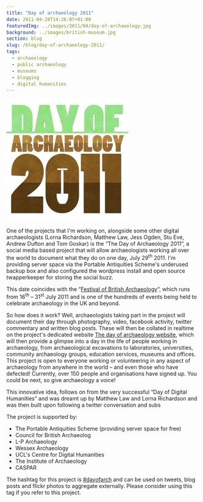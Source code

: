 ```yaml
---
title: "Day of archaeology 2011"
date: 2011-04-28T14:26:07+01:00
featuredImg: ../images/2011/04/day-of-archaeology.jpg
background: ../images/british-museum.jpg
section: blog
slug: /blog/day-of-archaeology-2011/
tags:
  - archaeology
  - public archaeology
  - museums
  - blogging
  - digital humanities
---
```

![Day of Archaeology screenshot](../images/2011/04/day-of-archaeology.jpg)

One of the projects that I'm working on, alongside some other digital archaeologists (Lorna Richardson, Matthew Law,
Jess Ogden, Stu Eve, Andrew Dufton and Tom Goskar) is the &#8220;The Day of Archaeology 2011&#8221;, a social media
based project that will allow archaeologists working all over the world to document what they do on one day, July
29<sup>th</sup> 2011. I'm providing server space via the Portable Antiquities Scheme's underused backup box and also
configured the wordpress install and open source twapperkeeper for storing the social buzz.

This date coincides with the
&#8220;[Festival of British Archaeology](http://festival.britarch.ac.uk/ "CBA festival website")&#8220;, which runs from
16<sup>th</sup> &#8211; 31<sup>st</sup> July 2011 and is one of the hundreds of events being held to celebrate
archaeology in the UK and beyond.

So how does it work? Well, archaeologists taking part in the project will document their day through photography, video,
facebook activity, twitter commentary and written blog posts. These will then be collated in realtime on the project's
dedicated website [The day of archaeology website](http://dayofarchaeology.com), which
will then provide a glimpse into a day in the life of people working in archaeology, from archaeological excavations to
laboratories, universities, community archaeology groups, education services, museums and offices. This project is open
to everyone working or volunteering in any aspect of archaeology from anywhere in the world &#8211; and even those who
have defected! Currently, over 150 people and organisations have signed up. You could be next, so give archaeology a
voice!

This innovative idea, follows on from the very successful &#8220;Day of Digital Humanities&#8221; and was dreamt up by
Matthew Law and Lorna Richardson and was then built upon following a twitter conversation and subs

The project is supported by:

* The Portable Antiquities Scheme (providing server space for free)
* Council for British Archaeolog
* L-P Archaeology
* Wessex Archaeology
* UCL's Centre for Digital Humanities
* The Institute of Archaeology
* CASPAR

The hashtag for this project is [#dayofarch](http://search.twitter.com/search?q=%23dayofarch) and can be used
on tweets, blog posts and flickr photos to aggregate externally. Please consider using this tag if you refer to this
project.
